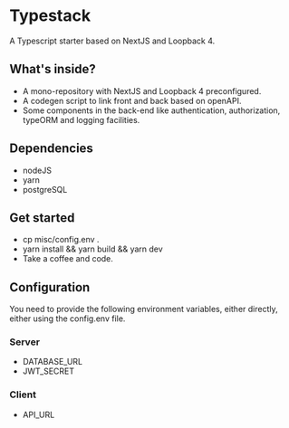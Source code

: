 # Typestack
A Typescript starter based on NextJS and Loopback 4.

## What's inside?
- A mono-repository with NextJS and Loopback 4 preconfigured.
- A codegen script to link front and back based on openAPI.
- Some components in the back-end like authentication, authorization, typeORM and logging facilities.

## Dependencies
- nodeJS
- yarn
- postgreSQL

## Get started
* cp misc/config.env .
* yarn install && yarn build && yarn dev
* Take a coffee and code.

## Configuration
You need to provide the following environment variables, either directly,
either using the config.env file.

### Server

* DATABASE_URL
* JWT_SECRET

### Client

* API_URL
